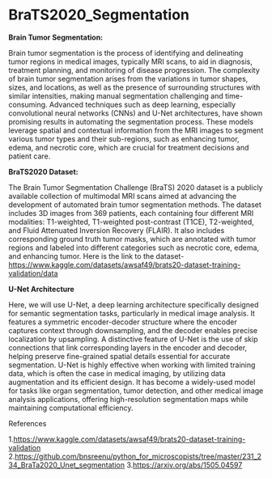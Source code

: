 # BraTS2020_Segmentation

**Brain Tumor Segmentation:**

Brain tumor segmentation is the process of identifying and delineating tumor regions in medical images, typically MRI scans, to aid in diagnosis, treatment planning, and monitoring of disease progression. The complexity of brain tumor segmentation arises from the variations in tumor shapes, sizes, and locations, as well as the presence of surrounding structures with similar intensities, making manual segmentation challenging and time-consuming. Advanced techniques such as deep learning, especially convolutional neural networks (CNNs) and U-Net architectures, have shown promising results in automating the segmentation process. These models leverage spatial and contextual information from the MRI images to segment various tumor types and their sub-regions, such as enhancing tumor, edema, and necrotic core, which are crucial for treatment decisions and patient care.

**BraTS2020 Dataset:**

The Brain Tumor Segmentation Challenge (BraTS) 2020 dataset is a publicly available collection of multimodal MRI scans aimed at advancing the development of automated brain tumor segmentation methods. The dataset includes 3D images from 369 patients, each containing four different MRI modalities: T1-weighted, T1-weighted post-contrast (T1CE), T2-weighted, and Fluid Attenuated Inversion Recovery (FLAIR). It also includes corresponding ground truth tumor masks, which are annotated with tumor regions and labeled into different categories such as necrotic core, edema, and enhancing tumor. Here is the link to the dataset-https://www.kaggle.com/datasets/awsaf49/brats20-dataset-training-validation/data

**U-Net Architecture**

Here, we will use U-Net, a deep learning architecture specifically designed for semantic segmentation tasks, particularly in medical image analysis. It features a symmetric encoder-decoder structure where the encoder captures context through downsampling, and the decoder enables precise localization by upsampling. A distinctive feature of U-Net is the use of skip connections that link corresponding layers in the encoder and decoder, helping preserve fine-grained spatial details essential for accurate segmentation. U-Net is highly effective when working with limited training data, which is often the case in medical imaging, by utilizing data augmentation and its efficient design. It has become a widely-used model for tasks like organ segmentation, tumor detection, and other medical image analysis applications, offering high-resolution segmentation maps while maintaining computational efficiency.

References

1.https://www.kaggle.com/datasets/awsaf49/brats20-dataset-training-validation
2.https://github.com/bnsreenu/python_for_microscopists/tree/master/231_234_BraTa2020_Unet_segmentation
3.https://arxiv.org/abs/1505.04597
